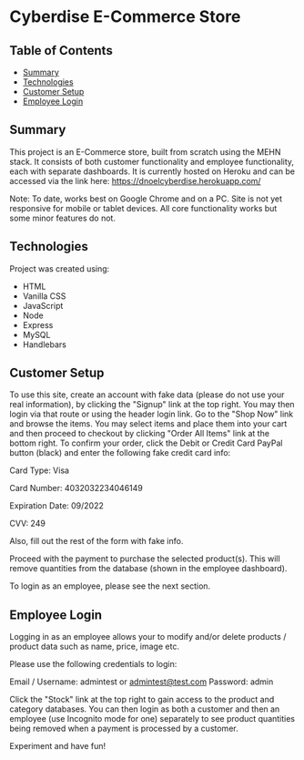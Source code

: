 # Cyberdise E-Commerce Store

## Table of Contents
* [Summary](#summary)
* [Technologies](#technologies)
* [Customer Setup](#customer-setup)
* [Employee Login](#employee-login)

## Summary
This project is an E-Commerce store, built from scratch using the MEHN stack. It consists of both customer functionality and employee functionality, each with separate dashboards. It is currently hosted on Heroku and can be accessed via the link here: https://dnoelcyberdise.herokuapp.com/  

Note: To date, works best on Google Chrome and on a PC. Site is not yet responsive for mobile or tablet devices. All core functionality works but some minor features do not. 

## Technologies
Project was created using:
* HTML
* Vanilla CSS
* JavaScript
* Node
* Express
* MySQL
* Handlebars 

## Customer Setup
To use this site, create an account with fake data (please do not use your real information), by clicking the "Signup" link at the top right. You may then login via that route or using the header login link. Go to the "Shop Now" link and browse the items. You may select items and place them into your cart and then proceed to checkout by clicking "Order All Items" link at the bottom right. To confirm your order, click the Debit or Credit Card PayPal button (black) and enter the following fake credit card info:

Card Type: Visa

Card Number: 4032032234046149

Expiration Date: 09/2022

CVV: 249

Also, fill out the rest of the form with fake info. 

Proceed with the payment to purchase the selected product(s). This will remove quantities from the database (shown in the employee dashboard). 

To login as an employee, please see the next section.

## Employee Login

Logging in as an employee allows your to modify and/or delete products / product data such as name, price, image etc.

Please use the following credentials to login:

Email / Username: admintest or admintest@test.com
Password: admin

Click the "Stock" link at the top right to gain access to the product and category databases. You can then login as both a customer and then an employee (use Incognito mode for one) separately to see product quantities being removed when a payment is processed by a customer.

Experiment and have fun!
